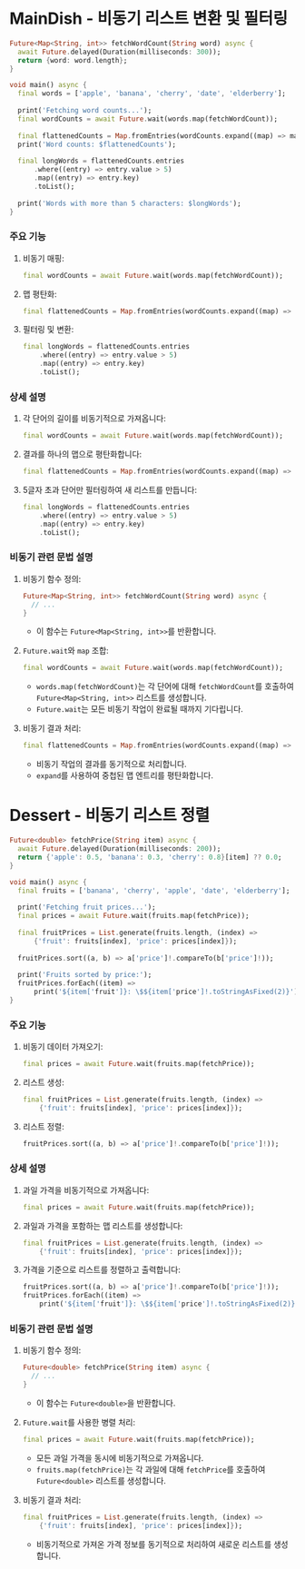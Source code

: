 # MainDish - 비동기 리스트 변환 및 필터링
```dart
Future<Map<String, int>> fetchWordCount(String word) async {
  await Future.delayed(Duration(milliseconds: 300));
  return {word: word.length};
}

void main() async {
  final words = ['apple', 'banana', 'cherry', 'date', 'elderberry'];
  
  print('Fetching word counts...');
  final wordCounts = await Future.wait(words.map(fetchWordCount));
  
  final flattenedCounts = Map.fromEntries(wordCounts.expand((map) => map.entries));
  print('Word counts: $flattenedCounts');
  
  final longWords = flattenedCounts.entries
      .where((entry) => entry.value > 5)
      .map((entry) => entry.key)
      .toList();
  
  print('Words with more than 5 characters: $longWords');
}
```

### 주요 기능

1. 비동기 매핑:
   ```dart
   final wordCounts = await Future.wait(words.map(fetchWordCount));
   ```

2. 맵 평탄화:
   ```dart
   final flattenedCounts = Map.fromEntries(wordCounts.expand((map) => map.entries));
   ```

3. 필터링 및 변환:
   ```dart
   final longWords = flattenedCounts.entries
       .where((entry) => entry.value > 5)
       .map((entry) => entry.key)
       .toList();
   ```

### 상세 설명

1. 각 단어의 길이를 비동기적으로 가져옵니다:
   ```dart
   final wordCounts = await Future.wait(words.map(fetchWordCount));
   ```

2. 결과를 하나의 맵으로 평탄화합니다:
   ```dart
   final flattenedCounts = Map.fromEntries(wordCounts.expand((map) => map.entries));
   ```

3. 5글자 초과 단어만 필터링하여 새 리스트를 만듭니다:
   ```dart
   final longWords = flattenedCounts.entries
       .where((entry) => entry.value > 5)
       .map((entry) => entry.key)
       .toList();
   ```

### 비동기 관련 문법 설명

1. 비동기 함수 정의:
   ```dart
   Future<Map<String, int>> fetchWordCount(String word) async {
     // ...
   }
   ```
   - 이 함수는 `Future<Map<String, int>>`를 반환합니다.

2. `Future.wait`와 `map` 조합:
   ```dart
   final wordCounts = await Future.wait(words.map(fetchWordCount));
   ```
   - `words.map(fetchWordCount)`는 각 단어에 대해 `fetchWordCount`를 호출하여 `Future<Map<String, int>>` 리스트를 생성합니다.
   - `Future.wait`는 모든 비동기 작업이 완료될 때까지 기다립니다.

3. 비동기 결과 처리:
   ```dart
   final flattenedCounts = Map.fromEntries(wordCounts.expand((map) => map.entries));
   ```
   - 비동기 작업의 결과를 동기적으로 처리합니다.
   - `expand`를 사용하여 중첩된 맵 엔트리를 평탄화합니다.


# Dessert - 비동기 리스트 정렬
```dart
Future<double> fetchPrice(String item) async {
  await Future.delayed(Duration(milliseconds: 200));
  return {'apple': 0.5, 'banana': 0.3, 'cherry': 0.8}[item] ?? 0.0;
}

void main() async {
  final fruits = ['banana', 'cherry', 'apple', 'date', 'elderberry'];
  
  print('Fetching fruit prices...');
  final prices = await Future.wait(fruits.map(fetchPrice));
  
  final fruitPrices = List.generate(fruits.length, (index) => 
      {'fruit': fruits[index], 'price': prices[index]});
  
  fruitPrices.sort((a, b) => a['price']!.compareTo(b['price']!));
  
  print('Fruits sorted by price:');
  fruitPrices.forEach((item) => 
      print('${item['fruit']}: \$${item['price']!.toStringAsFixed(2)}'));
}
```

### 주요 기능

1. 비동기 데이터 가져오기:
   ```dart
   final prices = await Future.wait(fruits.map(fetchPrice));
   ```

2. 리스트 생성:
   ```dart
   final fruitPrices = List.generate(fruits.length, (index) => 
       {'fruit': fruits[index], 'price': prices[index]});
   ```

3. 리스트 정렬:
   ```dart
   fruitPrices.sort((a, b) => a['price']!.compareTo(b['price']!));
   ```

### 상세 설명

1. 과일 가격을 비동기적으로 가져옵니다:
   ```dart
   final prices = await Future.wait(fruits.map(fetchPrice));
   ```

2. 과일과 가격을 포함하는 맵 리스트를 생성합니다:
   ```dart
   final fruitPrices = List.generate(fruits.length, (index) => 
       {'fruit': fruits[index], 'price': prices[index]});
   ```

3. 가격을 기준으로 리스트를 정렬하고 출력합니다:
   ```dart
   fruitPrices.sort((a, b) => a['price']!.compareTo(b['price']!));
   fruitPrices.forEach((item) => 
       print('${item['fruit']}: \$${item['price']!.toStringAsFixed(2)}'));
   ```

### 비동기 관련 문법 설명

1. 비동기 함수 정의:
   ```dart
   Future<double> fetchPrice(String item) async {
     // ...
   }
   ```
   - 이 함수는 `Future<double>`을 반환합니다.

2. `Future.wait`를 사용한 병렬 처리:
   ```dart
   final prices = await Future.wait(fruits.map(fetchPrice));
   ```
   - 모든 과일 가격을 동시에 비동기적으로 가져옵니다.
   - `fruits.map(fetchPrice)`는 각 과일에 대해 `fetchPrice`를 호출하여 `Future<double>` 리스트를 생성합니다.

3. 비동기 결과 처리:
   ```dart
   final fruitPrices = List.generate(fruits.length, (index) => 
       {'fruit': fruits[index], 'price': prices[index]});
   ```
   - 비동기적으로 가져온 가격 정보를 동기적으로 처리하여 새로운 리스트를 생성합니다.
